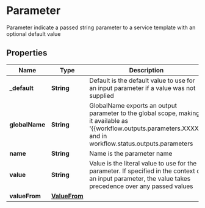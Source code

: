 

# Parameter

Parameter indicate a passed string parameter to a service template with an optional default value
## Properties

Name | Type | Description | Notes
------------ | ------------- | ------------- | -------------
**_default** | **String** | Default is the default value to use for an input parameter if a value was not supplied |  [optional]
**globalName** | **String** | GlobalName exports an output parameter to the global scope, making it available as &#39;{{workflow.outputs.parameters.XXXX}} and in workflow.status.outputs.parameters |  [optional]
**name** | **String** | Name is the parameter name | 
**value** | **String** | Value is the literal value to use for the parameter. If specified in the context of an input parameter, the value takes precedence over any passed values |  [optional]
**valueFrom** | [**ValueFrom**](ValueFrom.md) |  |  [optional]



